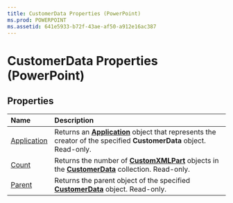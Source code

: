 ```yaml
---
title: CustomerData Properties (PowerPoint)
ms.prod: POWERPOINT
ms.assetid: 641e5933-b72f-43ae-af50-a912e16ac387
---
```



# CustomerData Properties (PowerPoint)

## Properties



|**Name**|**Description**|
|:-----|:-----|
|[Application](customerdata-application-property-powerpoint.md)|Returns an  **[Application](application-object-powerpoint.md)** object that represents the creator of the specified **CustomerData** object. Read-only.|
|[Count](customerdata-count-property-powerpoint.md)|Returns the number of  **[CustomXMLPart](customxmlpart-object-office.md)** objects in the **[CustomerData](customerdata-object-powerpoint.md)** collection. Read-only.|
|[Parent](customerdata-parent-property-powerpoint.md)|Returns the parent object of the specified  **[CustomerData](customerdata-object-powerpoint.md)** object. Read-only.|

